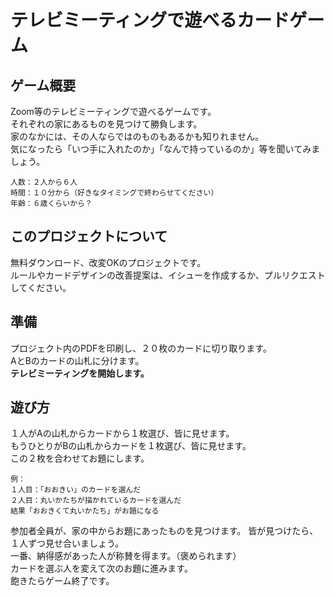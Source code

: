 # テレビミーティングで遊べるカードゲーム
## ゲーム概要
Zoom等のテレビミーティングで遊べるゲームです。  
それぞれの家にあるものを見つけて勝負します。  
家のなかには、その人ならではのものもあるかも知りれません。  
気になったら「いつ手に入れたのか」「なんで持っているのか」等を聞いてみましょう。
```
人数：２人から６人
時間：１０分から（好きなタイミングで終わらせてください）
年齢：６歳くらいから？
```
## このプロジェクトについて
無料ダウンロード、改変OKのプロジェクトです。  
ルールやカードデザインの改善提案は、イシューを作成するか、プルリクエストしてください。
## 準備
プロジェクト内のPDFを印刷し、２０枚のカードに切り取ります。  
AとBのカードの山札に分けます。  
__テレビミーティングを開始します。__
## 遊び方
１人がAの山札からカードから１枚選び、皆に見せます。  
もうひとりがBの山札からカードを１枚選び、皆に見せます。  
この２枚を合わせてお題にします。
```
例：
１人目：「おおきい」のカードを選んだ
２人目：丸いかたちが描かれているカードを選んだ
結果「おおきくて丸いかたち」がお題になる
```
参加者全員が、家の中からお題にあったものを見つけます。 
皆が見つけたら、１人ずつ見せ合いましょう。  
一番、納得感があった人が称賛を得ます。（褒められます）  
カードを選ぶ人を変えて次のお題に進みます。  
飽きたらゲーム終了です。  
